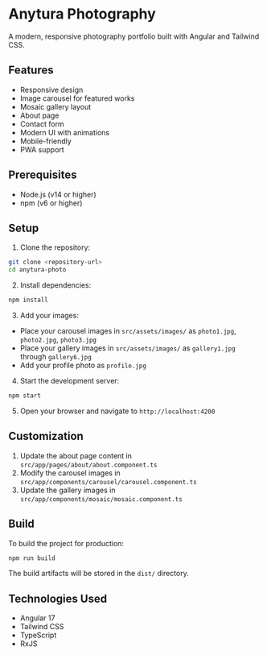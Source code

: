 # Anytura Photography

A modern, responsive photography portfolio built with Angular and Tailwind CSS.

## Features

- Responsive design
- Image carousel for featured works
- Mosaic gallery layout
- About page
- Contact form
- Modern UI with animations
- Mobile-friendly
- PWA support

## Prerequisites

- Node.js (v14 or higher)
- npm (v6 or higher)

## Setup

1. Clone the repository:
```bash
git clone <repository-url>
cd anytura-photo
```

2. Install dependencies:
```bash
npm install
```

3. Add your images:
- Place your carousel images in `src/assets/images/` as `photo1.jpg`, `photo2.jpg`, `photo3.jpg`
- Place your gallery images in `src/assets/images/` as `gallery1.jpg` through `gallery6.jpg`
- Add your profile photo as `profile.jpg`

4. Start the development server:
```bash
npm start
```

5. Open your browser and navigate to `http://localhost:4200`

## Customization

1. Update the about page content in `src/app/pages/about/about.component.ts`
2. Modify the carousel images in `src/app/components/carousel/carousel.component.ts`
3. Update the gallery images in `src/app/components/mosaic/mosaic.component.ts`

## Build

To build the project for production:

```bash
npm run build
```

The build artifacts will be stored in the `dist/` directory.

## Technologies Used

- Angular 17
- Tailwind CSS
- TypeScript
- RxJS
